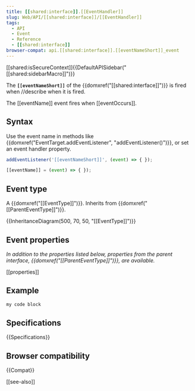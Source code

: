 ```yaml
---
title: [[shared:interface]].[[EventHandler]]
slug: Web/API/[[shared:interface]]/[[EventHandler]]
tags:
  - API
  - Event
  - Reference
  - [[shared:interface]]
browser-compat: api.[[shared:interface]].[[eventNameShort]]_event
---
```

[[shared:isSecureContext]]{{DefaultAPISidebar("[[shared:sidebarMacro]]")}}

The **`[[eventNameShort]]`** of the {{domxref("[[shared:interface]]")}} is fired when //describe when it is fired.

The [[eventName]] event fires when [[eventOccurs]].

## Syntax

Use the event name in methods like {{domxref("EventTarget.addEventListener", "addEventListener()")}}, or set an event handler property.

```js
addEventListener('[[eventNameShort]]', (event) => { });

[[eventName]] = (event) => { });
```

## Event type

A {{domxref("[[EventType]]")}}. Inherits from {{domxref("[[ParentEventType]]")}}.

{{InheritanceDiagram(500, 70, 50, "[[EventType]]")}}

## Event properties

_In addition to the properties listed below, properties from the parent interface, {{domxref("[[ParentEventType]]")}}, are available._

[[properties]]

## Example

```js
my code block
```

## Specifications

{{Specifications}}

## Browser compatibility

{{Compat}}

[[see-also]]